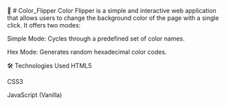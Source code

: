 🎨 # Color_Flipper
Color Flipper is a simple and interactive web application that allows users to change the background color of the page with a single click. It offers two modes:​

Simple Mode: Cycles through a predefined set of color names.

Hex Mode: Generates random hexadecimal color codes.

🛠️ Technologies Used
HTML5

CSS3

JavaScript (Vanilla)
